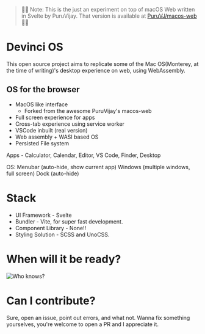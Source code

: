 > 🛑🛑 Note: This is the just an experiment on top of macOS Web written in Svelte by PuruVijay. That version is available at [PuruVJ/macos-web](https://github.com/puruvj/macos-wev) 🛑🛑

# Devinci OS

This open source project aims to replicate some of the Mac OS(Monterey, at the time of writing)'s desktop experience on web, using WebAssembly.

## OS for the browser

- MacOS like interface
  - Forked from the awesome PuruVijay's macos-web
- Full screen experience for apps
- Cross-tab experience using service worker
- VSCode inbuilt (real version)
- Web assembly + WASI based OS
- Persisted File system

Apps - Calculator, Calendar, Editor, VS Code, Finder, Desktop

OS:
Menubar (auto-hide, show current app)
Windows (multiple windows, full screen)
Dock (auto-hide)

# Stack

- UI Framework - Svelte
- Bundler - Vite, for super fast development.
- Component Library - None!!
- Styling Solution - SCSS and UnoCSS.

# When will it be ready?

![Who knows?](https://i.imgur.com/6xfbPzs.gif)

# Can I contribute?

Sure, open an issue, point out errors, and what not. Wanna fix something yourselves, you're welcome to open a PR and I appreciate it.
